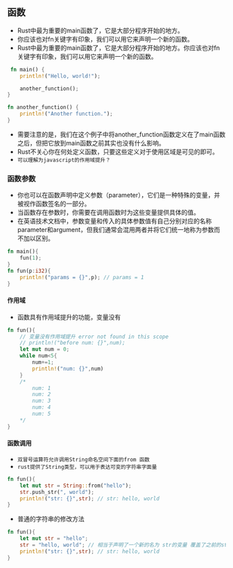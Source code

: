 ## 函数
* Rust中最为重要的main函数了，它是大部分程序开始的地方。
* 你应该也对fn关键字有印象，我们可以用它来声明一个新的函数。
* Rust中最为重要的main函数了，它是大部分程序开始的地方。你应该也对fn关键字有印象，我们可以用它来声明一个新的函数。
```rust
 fn main() {
    println!("Hello, world!");

    another_function();
}

fn another_function() {
    println!("Another function.");
} 
```
* 需要注意的是，我们在这个例子中将another_function函数定义在了main函数之后，但把它放到main函数之前其实也没有什么影响。
* Rust不关心你在何处定义函数，只要这些定义对于使用区域是可见的即可。
* `可以理解为javascript的作用域提升？`

###  函数参数
* 你也可以在函数声明中定义参数（parameter），它们是一种特殊的变量，并被视作函数签名的一部分。
* 当函数存在参数时，你需要在调用函数时为这些变量提供具体的值。
* 在英语技术文档中，参数变量和传入的具体参数值有自己分别对应的名称parameter和argument，但我们通常会混用两者并将它们统一地称为参数而不加以区别。
```rust
fn main(){
    fun(1);
}
fn fun(p:i32){
    println!("params = {}",p); // params = 1
}
```

#### 作用域
*  函数具有作用域提升的功能，变量没有
```rust
fn fun(){
    // 变量没有作用域提升 error not found in this scope
    // println!("before num: {}",num); 
    let mut num = 0;
    while num<5{
        num+=1;
        println!("num: {}",num)
    }
    /*
        num: 1
        num: 2
        num: 3
        num: 4
        num: 5
    */
}
```

#### 函数调用
* `双冒号运算符允许调用String命名空间下面的from 函数`
* `rust提供了String类型，可以用于表达可变的字符串字面量`
```rust
fn fun(){
    let mut str = String::from("hello");
    str.push_str(", world");
    println!("str: {}",str); // str: hello, world
}
```
* 普通的字符串的修改方法
```rust
fn fun(){
    let mut str = "hello";
    str = "hello, world"; // 相当于声明了一个新的名为 str的变量 覆盖了之前的str
    println!("str: {}",str); // str: hello, world
}
```







